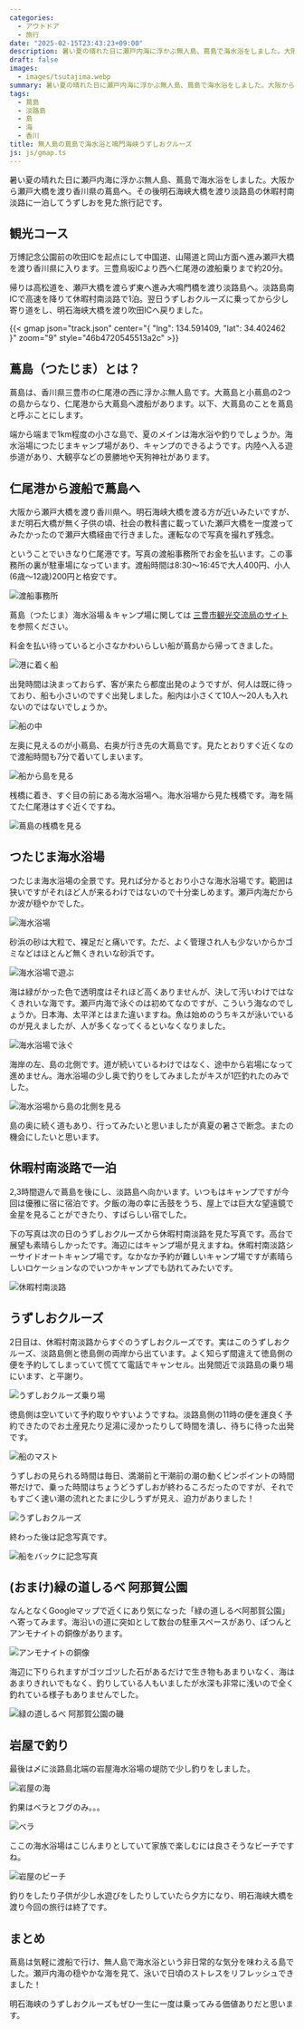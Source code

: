 ```yaml
---
categories:
  - アウトドア
  - 旅行
date: "2025-02-15T23:43:23+09:00"
description: 暑い夏の晴れた日に瀬戸内海に浮かぶ無人島、蔦島で海水浴をしました。大阪から瀬戸大橋を渡り香川県の蔦島へ。その後明石海峡大橋を渡り淡路島の休暇村南淡路に一泊してうずしおを見た旅行記です。
draft: false
images:
  - images/tsutajima.webp
summary: 暑い夏の晴れた日に瀬戸内海に浮かぶ無人島、蔦島で海水浴をしました。大阪から瀬戸大橋を渡り香川県の蔦島へ。その後明石海峡大橋を渡り淡路島の休暇村南淡路に一泊してうずしおを見た旅行記です。
tags:
  - 蔦島
  - 淡路島
  - 島
  - 海
  - 香川
title: 無人島の蔦島で海水浴と鳴門海峡うずしおクルーズ
js: js/gmap.ts
---
```


暑い夏の晴れた日に瀬戸内海に浮かぶ無人島、蔦島で海水浴をしました。大阪から瀬戸大橋を渡り香川県の蔦島へ。その後明石海峡大橋を渡り淡路島の休暇村南淡路に一泊してうずしおを見た旅行記です。

## 観光コース

万博記念公園前の吹田ICを起点にして中国道、山陽道と岡山方面へ進み瀬戸大橋を渡り香川県に入ります。三豊鳥坂ICより西へ仁尾港の渡船乗りまで約20分。

帰りは高松道を、瀬戸大橋を渡らず東へ進み大鳴門橋を渡り淡路島へ。淡路島南ICで高速を降りて休暇村南淡路で1泊。翌日うずしおクルーズに乗ってから少し寄り道をし、明石海峡大橋を渡り吹田ICへ戻りました。

{{< gmap json="track.json" center="{ \"lng\": 134.591409, \"lat\": 34.402462 }" zoom="9" style="46b4720545513a2c" >}}

## 蔦島（つたじま）とは？

蔦島は、香川県三豊市の仁尾港の西に浮かぶ無人島です。大蔦島と小蔦島の2つの島からなり、仁尾港から大蔦島へ渡船があります。以下、大蔦島のことを蔦島と呼ぶことにします。

端から端まで1km程度の小さな島で、夏のメインは海水浴や釣りでしょうか。海水浴場につたじまキャンプ場があり、キャンプのできるようです。内陸へ入る遊歩道があり、大観亭などの景勝地や天狗神社があります。

## 仁尾港から渡船で蔦島へ

大阪から瀬戸大橋を渡り香川県へ。明石海峡大橋を渡る方が近いみたいですが、まだ明石大橋が無く子供の頃、社会の教科書に載っていた瀬戸大橋を一度渡ってみたかったので瀬戸大橋経由で行きました。運転なので写真を撮れず残念。

ということでいきなり仁尾港です。写真の渡船事務所でお金を払います。この事務所の裏が駐車場になっています。渡船時間は8:30～16:45で大人400円、小人(6歳～12歳)200円と格安です。

![渡船事務所](./images/01.webp)

蔦島（つたじま）海水浴場＆キャンプ場に関しては
[三豊市観光交流局のサイト](https://www.mitoyo-kanko.com/photoinfo/swimming-spots/)
を参照ください。

料金を払い待っていると小さなかわいらしい船が蔦島から帰ってきました。

![港に着く船](./images/02.webp)

出発時間は決まっておらず、客が来たら都度出発のようですが、何人は既に待っており、船も小さいのですぐ出発しました。船内は小さくて10人～20人も入れないのではないでしょうか。

![船の中](./images/03.webp)

左奥に見えるのが小蔦島、右奥が行き先の大蔦島です。見たとおりすぐ近くなので渡船時間も7分で着いてしまいます。

![船から島を見る](./images/04.webp)

桟橋に着き、すぐ目の前にある海水浴場へ。海水浴場から見た桟橋です。海を隔てた仁尾港はすぐ近くですね。

![蔦島の桟橋を見る](./images/05.webp)

## つたじま海水浴場

つたじま海水浴場の全景です。見れば分かるとおり小さな海水浴場です。範囲は狭いですがそれほど人が来るわけではないので十分楽しめます。瀬戸内海だからか波が穏やかでした。

![海水浴場](./images/06.webp)

砂浜の砂は大粒で、裸足だと痛いです。ただ、よく管理され人も少ないからかゴミなどはほとんど無くきれいな砂浜です。

![海水浴場で遊ぶ](./images/07.webp)

海は緑がかった色で透明度はそれほど高くありませんが、決して汚いわけではなくきれいな海です。瀬戸内海で泳ぐのは初めてなのですが、こういう海なのでしょうか。日本海、太平洋とはまた違いますね。魚は始めのうちキスが泳いでいるのが見えましたが、人が多くなってくるといなくなりました。

![海水浴場で泳ぐ](./images/08.webp)

海岸の左、島の北側です。道が続いているわけではなく、途中から岩場になって進めません。海水浴場の少し奥で釣りをしてみましたがキスが1匹釣れたのみでした。

![海水浴場から島の北側を見る](./images/09.webp)

島の奥に続く道もあり、行ってみたいと思いましたが真夏の暑さで断念。またの機会にしたいと思います。

## 休暇村南淡路で一泊

2,3時間遊んで蔦島を後にし、淡路島へ向かいます。いつもはキャンプですが今回は優雅に宿に宿泊です。夕飯の海の幸に舌鼓をうち、屋上では巨大な望遠鏡で金星を見ることができたり、すばらしい宿でした。

下の写真は次の日のうずしおクルーズから休暇村南淡路を見た写真です。高台で展望も素晴らしかったです。海辺にはキャンプ場が見えますね。休暇村南淡路シーサイドオートキャンプ場です。なかなか予約が難しいキャンプ場ですが素晴らしいロケーションなのでいつかキャンプでも訪れてみたいです。

![休暇村南淡路](./images/10.webp)

## うずしおクルーズ

2日目は、休暇村南淡路からすぐのうずしおクルーズです。実はこのうずしおクルーズ、淡路島側と徳島側の両岸から出ています。よく知らず間違えて徳島側の便を予約してしまっていて慌てて電話でキャンセル。出発間近で淡路島の乗り場にいます、と平謝り。

![うずしおクルーズ乗り場](./images/DSCF0134.webp)

徳島側は空いていて予約取りやすいようですね。淡路島側の11時の便を運良く予約できたのでお土産見たり足湯に浸かったりして時間を潰し、待ちに待った出発です。

![船のマスト](./images/11.webp)

うずしおの見られる時間は毎日、満潮前と干潮前の潮の動くピンポイントの時間帯だけで、乗った時間はちょうどうずしおが終わるころだったのですが、それでもすごく速い潮の流れとたまに少しうずが見え、迫力がありました！

![うずしおクルーズ](./images/12.webp)

終わった後は記念写真です。

![船をバックに記念写真](./images/13.webp)

## (おまけ)緑の道しるべ 阿那賀公園

なんとなくGoogleマップで近くにあり気になった「緑の道しるべ阿那賀公園」へ寄ってみます。海沿いの道に突如として数台の駐車スペースがあり、ぽつんとアンモナイトの銅像があります。

![アンモナイトの銅像](./images/14.webp)

海辺に下りられますがゴツゴツした石があるだけで生き物もあまりいなく、海はあまりきれいでもなく、釣りしている人もいましたが水深も非常に浅いので全く釣れている様子もありませんでした。

![緑の道しるべ 阿那賀公園の磯](./images/15.webp)

## 岩屋で釣り

最後は〆に淡路島北端の岩屋海水浴場の堤防で少し釣りをしました。

![岩屋の海](./images/16.webp)

釣果はベラとフグのみ。。。

![ベラ](./images/17.webp)

ここの海水浴場はこじんまりとしていて家族で楽しむには良さそうなビーチですね。

![岩屋のビーチ](./images/18.webp)

釣りをしたり子供が少し水遊びをしたりしていたら夕方になり、明石海峡大橋を渡り今回の旅行は終了です。

## まとめ

蔦島は気軽に渡船で行け、無人島で海水浴という非日常的な気分を味わえる島でした。瀬戸内海の穏やかな海を見て、泳いで日頃のストレスをリフレッシュできました！

明石海峡のうずしおクルーズもぜひ一生に一度は乗ってみる価値ありだと思います。
